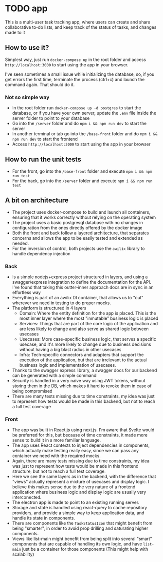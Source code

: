# TODO app
This is a multi-user task tracking app, where users can create and share collaborative to-do lists, and keep track of the status of tasks, and changes made to it

## How to use it?
Simplest way, just run `docker-compose up` in the root folder and access `http://localhost:3000` to start using the app in your browser.

I've seen sometimes a small issue while initializing the database, so, if you get errors the first time, terminate the process (ctrl+c) and launch the command again. That should do it.

### Not so simple way
- In the root folder run `docker-compose up -d postgres` to start the database, or if you have your own server, update the `.env` file inside the server folder to point to your database
- Go into the `/server` folder and do `npm i && npm run dev` to start the server
- In another terminal or tab go into the `/base-front` folder and do `npm i && npm run dev` to start the frontend
- Access `http://localhost:3000` to start using the app in your browser

## How to run the unit tests
- For the front, go into the `/base-front` folder and execute `npm i && npm run test`
- For the back, go into the `/server` folder and execute `npm i && npm run test`

## A bit on architecture
- The project uses docker-compose to build and launch all containers, ensuring that it works correctly without relying on the operating system
- The project uses a basic postgresql database with no changes in configuration from the ones directly offered by the docker image
- Both the front and back follow a layered architecture, that separates concerns and allows the app to be easily tested and extended as needed.
- For the inversion of control, both projects use the `awilix` library to handle dependency injection

### Back
- Is a simple nodejs+express project structured in layers, and using a swagger/express integration to define the documentation for the API. I've found that taking this outter-inner approach docs are in sync in an effortless way
- Everything is part of an awilix DI container, that allows us to "cut" wherever we need in testing to do proper mocks.
- The platform is structured in 4 layers 
  - Domain: Where the entity definition for the app is placed. This is the most inner layer where the most "inmutable" business logic is placed
  - Services: Things that are part of the core logic of the application and are less likely to change and also serve as shared logic between usecases
  - Usecases: More case-specific business logic, that serves a specific usecase, and it's more likely to change due to business decisions without having a big blast radius in other usecases
  - Infra: Tech-specific connectors and adapters that support the execution of the application, but that are irrelevant to the actual business logic and implementation of usecases.
- Thanks to the swagger express library, a swagger docs for our backend can be generated with a simple command
- Security is handled in a very naive way using JWT tokens, without storing them in the DB, which makes it hard to revoke them in case of being compromised
- There are many tests missing due to time constraints, my idea was just to represent how tests would be made in this backend, but not to reach a full test coverage

### Front
- The app was built in React.js using next.js. I'm aware that Svelte would be preferred for this, but because of time constraints, it made more sense to build it in a more familiar language.
- The app uses React contexts to inject dependencies in components, which actually make testing really easy, since we can pass any container we need with the required mocks.
- Again, there are many tests missing due to time constraints, my idea was just to represent how tests would be made in this frontend structure, but not to reach a full test coverage.
- Here we see the same layers as in the backend, with the difference that "views" actually represent a mixture of usecases and display logic. I believe this makes sense due to the very nature of a frontend application where business logic and display logic are usually very interconected.
- The electron app is made to point to an existing running server.
- Storage and state is handled using react-query to cache repository providers, and provide a simple way to keep application data, and handle its state in components.
- There are components like the `TaskStatusIcon` that might benefit from being "smarter", in order to avoid prop drilling and saturating higher components.
- Views like list-main might benefit from being split into several "smart" components that are capable of handling its own logic, and have `list-main` just be a container for those components (This might help with scalability)

